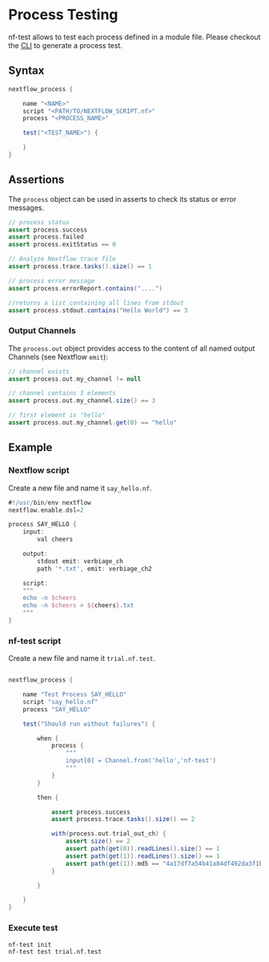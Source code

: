 # Process Testing

nf-test allows to test each process defined in a module file. Please checkout the [CLI](../cli/generate.md) to generate a process test.

## Syntax
```Groovy
nextflow_process {

    name "<NAME>"
    script "<PATH/TO/NEXTFLOW_SCRIPT.nf>"
    process "<PROCESS_NAME>"

    test("<TEST_NAME>") {

    }
}
```

## Assertions

The `process` object can be used in asserts to check its status or error messages.


```groovy
// process status
assert process.success
assert process.failed
assert process.exitStatus == 0

// Analyze Nextflow trace file
assert process.trace.tasks().size() == 1

// process error message
assert process.errorReport.contains("....")

//returns a list containing all lines from stdout
assert process.stdout.contains("Hello World") == 3
```

### Output Channels

The `process.out` object provides access to the content of all named output Channels (see Nextflow `emit`):

```groovy
// channel exists
assert process.out.my_channel != null

// channel contains 3 elements
assert process.out.my_channel.size() == 3

// first element is "hello"
assert process.out.my_channel.get(0) == "hello"
```

## Example

### Nextflow script
Create a new file and name it `say_hello.nf`.

```Groovy
#!/usr/bin/env nextflow
nextflow.enable.dsl=2

process SAY_HELLO {
    input:
        val cheers

    output:
        stdout emit: verbiage_ch
        path '*.txt', emit: verbiage_ch2

    script:
    """
    echo -n $cheers
    echo -n $cheers > ${cheers}.txt
    """
}

```

### nf-test script
Create a new file and name it `trial.nf.test`.

```Groovy

nextflow_process {

    name "Test Process SAY_HELLO"
    script "say_hello.nf"
    process "SAY_HELLO"

    test("Should run without failures") {

        when {
            process {
                """
                input[0] = Channel.from('hello','nf-test')
                """
            }
        }

        then {

            assert process.success
            assert process.trace.tasks().size() == 2

            with(process.out.trial_out_ch) {
                assert size() == 2
                assert path(get(0)).readLines().size() == 1
                assert path(get(1)).readLines().size() == 1
                assert path(get(1)).md5 == "4a17df7a54b41a84df492da3f1bab1e3"
            }

        }

    }
}
```

### Execute test
```
nf-test init
nf-test test trial.nf.test
```
